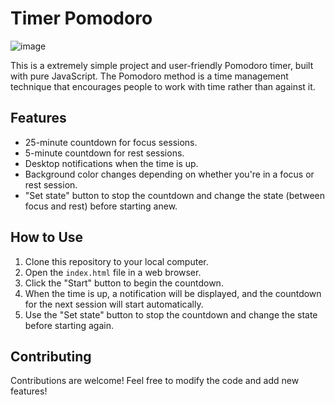 # Timer Pomodoro

![image](https://github.com/gomesyurii/Timer-Pomodoro/assets/137818459/bb43f77d-0ce9-4369-9f5e-06037de7d879)

This is a extremely simple project and user-friendly Pomodoro timer, built with pure JavaScript. The Pomodoro method is a time management technique that encourages people to work with time rather than against it.

## Features
- 25-minute countdown for focus sessions.
- 5-minute countdown for rest sessions.
- Desktop notifications when the time is up.
- Background color changes depending on whether you're in a focus or rest session.
- "Set state" button to stop the countdown and change the state (between focus and rest) before starting anew.

## How to Use
1. Clone this repository to your local computer.
2. Open the `index.html` file in a web browser.
3. Click the "Start" button to begin the countdown.
4. When the time is up, a notification will be displayed, and the countdown for the next session will start automatically.
5. Use the "Set state" button to stop the countdown and change the state before starting again.

## Contributing
Contributions are welcome! Feel free to modify the code and add new features!



